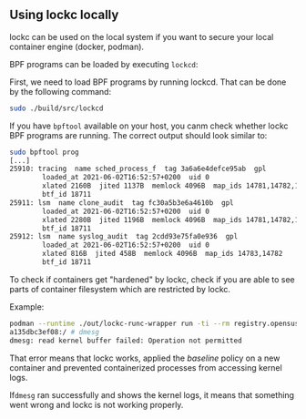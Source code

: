 ## Using lockc locally

lockc can be used on the local system if you want to secure your local
container engine (docker, podman).

BPF programs can be loaded by executing `lockcd`:

First, we need to load BPF programs by running lockcd. That can be done
by the following command:

```bash
sudo ./build/src/lockcd
```

If you have `bpftool` available on your host, you canm check whether lockc
BPF programs are running. The correct output should look similar to:

```bash
sudo bpftool prog
[...]
25910: tracing  name sched_process_f  tag 3a6a6e4defce95ab  gpl
        loaded_at 2021-06-02T16:52:57+0200  uid 0
        xlated 2160B  jited 1137B  memlock 4096B  map_ids 14781,14782,14783
        btf_id 18711
25911: lsm  name clone_audit  tag fc30a5b3e6a4610b  gpl
        loaded_at 2021-06-02T16:52:57+0200  uid 0
        xlated 2280B  jited 1196B  memlock 4096B  map_ids 14781,14782,14783
        btf_id 18711
25912: lsm  name syslog_audit  tag 2cdd93e75fa0e936  gpl
        loaded_at 2021-06-02T16:52:57+0200  uid 0
        xlated 816B  jited 458B  memlock 4096B  map_ids 14783,14782
        btf_id 18711
```

To check if containers get "hardened" by lockc, check if you are able to see
parts of container filesystem which are restricted by lockc.

Example:

```bash
podman --runtime ./out/lockc-runc-wrapper run -ti --rm registry.opensuse.org/opensuse/toolbox:latest
a135dbc3ef08:/ # dmesg
dmesg: read kernel buffer failed: Operation not permitted
```

That error means that lockc works, applied the *baseline* policy on a new
container and prevented containerized processes from accessing kernel logs.

If`dmesg` ran successfully and shows the kernel logs, it means that something
went wrong and lockc is not working properly.

